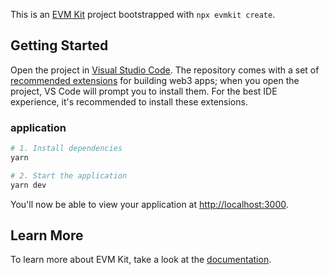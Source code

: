 This is an [EVM Kit](https://evmkit.com/) project bootstrapped with `npx evmkit create`.

## Getting Started

Open the project in [Visual Studio Code](https://code.visualstudio.com/).
The repository comes with a set of [recommended extensions](https://github.com/jarrodwatts/evmkit/blob/main/template/.vscode/extensions.json)
for building web3 apps; when you open the project, VS Code will prompt you to install them.
For the best IDE experience, it's recommended to install these extensions.

### application

```bash
# 1. Install dependencies
yarn

# 2. Start the application
yarn dev
```

You'll now be able to view your application at [http://localhost:3000](http://localhost:3000).

## Learn More

To learn more about EVM Kit, take a look at the [documentation](https://docs.evmkit.com/).

